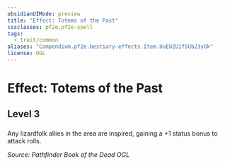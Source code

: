 ```yaml
---
obsidianUIMode: preview
title: "Effect: Totems of the Past"
cssclasses: pf2e,pf2e-spell
tags:
  - trait/common
aliases: "Compendium.pf2e.bestiary-effects.Item.UuEUZU1fSUb23yOk"
license: OGL
---
```

# Effect: Totems of the Past
## Level 3
### 






Any lizardfolk allies in the area are inspired, gaining a +1 status bonus to attack rolls.

*Source: Pathfinder Book of the Dead*
*OGL*